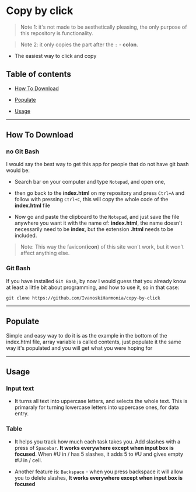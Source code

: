 # Copy by click

> Note 1: it's not made to be aesthetically pleasing, the only purpose of this repository is functionality. 

> Note 2: it only copies the part after the ```:``` - **colon**.

- The easiest way to click and copy

## Table of contents

- [How To Download](@how-to-download)

- [Populate](@populate)

- [Usage](@usage)

---

## How To Download


### no Git Bash


I would say the best way to get this app for people that do not have git bash would be:


- Search bar on your computer and type ```Notepad```, and open one,

- then go back to the **index.html** on my repository and press ```Ctrl+A``` and follow with pressing ```Ctrl+C```, this will copy the whole code of the **index.html** file

- Now go and paste the clipboard to the ```Notepad```, and just save the file anywhere you want it with the name of: **index.html**, the name doesn't necessarily need to be **index**, but the extension **.html** needs to be included.


> Note: This way the favicon(**icon**) of this site won't work, but it won't affect anything else.


### Git Bash


If you have installed ```Git Bash```, by now I would guess that you already know at least a little bit about programming, and how to use it, so in that case:


``` git clone https://github.com/IvanoskiHarmonia/copy-by-click ```

---

## Populate

Simple and easy way to do it is as the example in the bottom of the index.html file, array variable is called contents, just populate it the same way it's populated and you will get what you were hoping for

---

## Usage

### Input text

- It turns all text into uppercase letters, and selects the whole text. This is primaraly for turning lowercase letters into uppercase ones, for data entry.

### Table

- It helps you track how much each task takes you. Add slashes with a press of ```Spacebar```. **It works everywhere except when input box is focused**. When #U in / has 5 slashes, it adds 5 to #U and gives empty #U in / cell.

- Another feature is: ```Backspace``` - when you press backspace it will allow you to delete slashes, **It works everywhere except when input box is focused**
